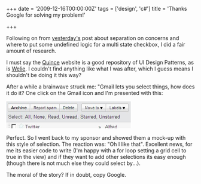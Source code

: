+++
date = '2009-12-16T00:00:00Z'
tags = ['design', 'c#']
title = 'Thanks Google for solving my problem!'

+++

Following on from [yesterday's][1] post about separation on concerns and where to put some undefined logic for a multi state checkbox, I did a fair amount of research.

I must say the [Quince][2] website is a good repository of UI Design Patterns, as is [Welie][3].  I couldn't find anything like what I was after, which I guess means I shouldn't be doing it this way?

After a while a brainwave struck me: "Gmail lets you select things, how does it do it?  One click on the Gmail icon and I'm presented with this:

![Gmail Selection][4]

Perfect.  So I went back to my sponsor and showed them a mock-up with this style of selection.  The reaction was: "Oh I like that". Excellent news, for me its easier code to write (I'm happy with a for loop setting a grid cell to true in the view) and if they want to add other selections its easy enough (though there is not much else they could select by...).

The moral of the story?  If in doubt, copy Google.

[1]: /functionality-and-seperation-of-concerns
[2]: http://quince.infragistics.com
[3]: http://www.welie.com
[4]: gmail-selection.jpg